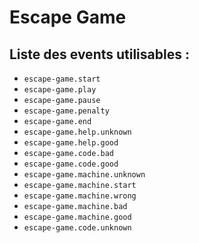 # Escape Game

## Liste des events utilisables :

* `escape-game.start`
* `escape-game.play`
* `escape-game.pause`
* `escape-game.penalty`
* `escape-game.end`
* `escape-game.help.unknown`
* `escape-game.help.good`
* `escape-game.code.bad`
* `escape-game.code.good`
* `escape-game.machine.unknown`
* `escape-game.machine.start`
* `escape-game.machine.wrong`
* `escape-game.machine.bad`
* `escape-game.machine.good`
* `escape-game.code.unknown` 
